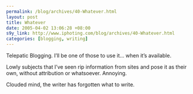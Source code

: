```yaml
--- 
permalink: /blog/archives/40-Whatever.html
layout: post
title: Whatever
date: 2005-04-02 13:06:28 +08:00
s9y_link: http://www.iphoting.com/blog/archives/40-Whatever.html
categories: [blogging, writing]
---
```

<p class="whiteline"><p>Telepatic Blogging. I&#8217;ll be one of those to use it... when it&#8217;s available.</p>
</p><p class="whiteline"><p>Lowly subjects that I&#8217;ve seen rip information from sites and pose it as their own, without attribution or whatsoever. Annoying.</p>
</p><p class="break"><p>Clouded mind, the writer has forgotten what to write.</p></p>
